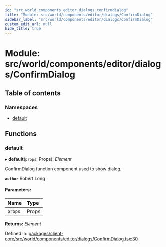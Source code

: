 ```yaml
---
id: "src_world_components_editor_dialogs_confirmdialog"
title: "Module: src/world/components/editor/dialogs/ConfirmDialog"
sidebar_label: "src/world/components/editor/dialogs/ConfirmDialog"
custom_edit_url: null
hide_title: true
---
```


# Module: src/world/components/editor/dialogs/ConfirmDialog

## Table of contents

### Namespaces

- [default](src_world_components_editor_dialogs_confirmdialog.default.md)

## Functions

### default

▸ **default**(`props`: Props): *Element*

ConfirmDialog function component used to show dialog.

**`author`** Robert Long

#### Parameters:

Name | Type |
:------ | :------ |
`props` | Props |

**Returns:** *Element*

Defined in: [packages/client-core/src/world/components/editor/dialogs/ConfirmDialog.tsx:30](https://github.com/xr3ngine/xr3ngine/blob/a16a45d7e/packages/client-core/src/world/components/editor/dialogs/ConfirmDialog.tsx#L30)
